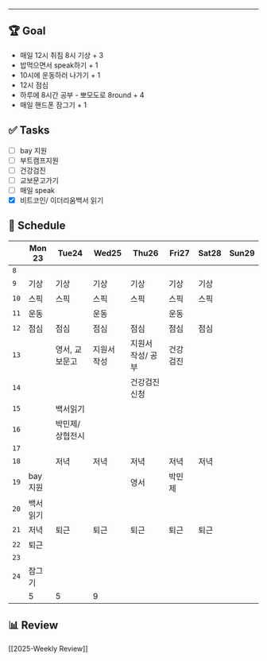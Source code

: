 
---
## 🏆 Goal
- 매일 12시 취침 8시 기상 + 3
- 밥먹으면서 speak하기 + 1
- 10시에 운동하러 나가기 + 1
- 12시 점심
- 하루에 8시간 공부 - 뽀모도로 8round + 4
- 매일 핸드폰 잠그기 + 1

## ✅ Tasks
- [ ] bay 지원
- [ ] 부트캠프지원
- [ ] 건강검진
- [ ] 교보문고가기
- [ ] 매일 speak
- [x] 비트코인/ 이더리움백서 읽기

## 📅 Schedule
|      | Mon 23 | Tue24     | Wed25  | Thu26      | Fri27 | Sat28 | Sun29 |
| ---- | ------ | --------- | ------ | ---------- | ----- | ----- | ----- |
| `8`  |        |           |        |            |       |       |       |
| `9`  | 기상     | 기상        | 기상     | 기상         | 기상    | 기상    |       |
| `10` | 스픽     | 스픽        | 스픽     | 스픽         | 스픽    | 스픽    |       |
| `11` | 운동     |           | 운동     |            | 운동    |       |       |
| `12` | 점심     | 점심        | 점심     | 점심         | 점심    | 점심    |       |
| `13` |        | 영서, 교보문고  | 지원서 작성 | 지원서 작성/ 공부 | 건강검진  |       |       |
| `14` |        |           |        | 건강검진 신청    |       |       |       |
| `15` |        | 백서읽기      |        |            |       |       |       |
| `16` |        | 박민제/ 상협전시 |        |            |       |       |       |
| `17` |        |           |        |            |       |       |       |
| `18` |        | 저녁        | 저녁     | 저녁         | 저녁    | 저녁    |       |
| `19` | bay지원  |           |        | 영서         | 박민제   |       |       |
| `20` | 백서읽기   |           |        |            |       |       |       |
| `21` | 저녁     | 퇴근        | 퇴근     | 퇴근         | 퇴근    | 퇴근    |       |
| `22` | 퇴근     |           |        |            |       |       |       |
| `23` |        |           |        |            |       |       |       |
| `24` | 잠그기    |           |        |            |       |       |       |
|      | 5      | 5         | 9      |            |       |       |       |


## 📊 Review
[[2025-Weekly Review]]